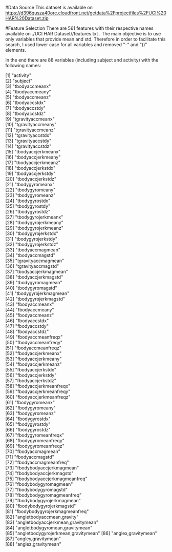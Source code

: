 #Data Source
This dataset is available on https://d396qusza40orc.cloudfront.net/getdata%2Fprojectfiles%2FUCI%20HAR%20Dataset.zip 

#Feature Selection
There are 561 features with their respective names available on ./UCI HAR Dataset//features.txt . The main objective is to use only variables that provide mean and std. Therefore in order to facilitate this search, I used lower case for all variables and removed "-" and "()" elements.

In the end there are 88 variables (including subject and activity) with the following names:

[1] "activity"                           
[2] "subject"                           
[3] "tbodyaccmeanx"                      
[4] "tbodyaccmeany"                     
[5] "tbodyaccmeanz"                      
[6] "tbodyaccstdx"                      
[7] "tbodyaccstdy"                       
[8] "tbodyaccstdz"                      
[9] "tgravityaccmeanx"                   
[10] "tgravityaccmeany"                  
[11] "tgravityaccmeanz"                   
[12] "tgravityaccstdx"                   
[13] "tgravityaccstdy"                    
[14] "tgravityaccstdz"                   
[15] "tbodyaccjerkmeanx"                  
[16] "tbodyaccjerkmeany"                 
[17] "tbodyaccjerkmeanz"                  
[18] "tbodyaccjerkstdx"                  
[19] "tbodyaccjerkstdy"                   
[20] "tbodyaccjerkstdz"                  
[21] "tbodygyromeanx"                     
[22] "tbodygyromeany"                    
[23] "tbodygyromeanz"                     
[24] "tbodygyrostdx"                     
[25] "tbodygyrostdy"                      
[26] "tbodygyrostdz"                     
[27] "tbodygyrojerkmeanx"                 
[28] "tbodygyrojerkmeany"                
[29] "tbodygyrojerkmeanz"                 
[30] "tbodygyrojerkstdx"                 
[31] "tbodygyrojerkstdy"                  
[32] "tbodygyrojerkstdz"                 
[33] "tbodyaccmagmean"                    
[34] "tbodyaccmagstd"                    
[35] "tgravityaccmagmean"                 
[36] "tgravityaccmagstd"                 
[37] "tbodyaccjerkmagmean"                
[38] "tbodyaccjerkmagstd"                
[39] "tbodygyromagmean"                   
[40] "tbodygyromagstd"                   
[41] "tbodygyrojerkmagmean"               
[42] "tbodygyrojerkmagstd"               
[43] "fbodyaccmeanx"                      
[44] "fbodyaccmeany"                     
[45] "fbodyaccmeanz"                      
[46] "fbodyaccstdx"                      
[47] "fbodyaccstdy"                       
[48] "fbodyaccstdz"                      
[49] "fbodyaccmeanfreqx"                  
[50] "fbodyaccmeanfreqy"                 
[51] "fbodyaccmeanfreqz"                  
[52] "fbodyaccjerkmeanx"                 
[53] "fbodyaccjerkmeany"                  
[54] "fbodyaccjerkmeanz"                 
[55] "fbodyaccjerkstdx"                   
[56] "fbodyaccjerkstdy"                  
[57] "fbodyaccjerkstdz"                   
[58] "fbodyaccjerkmeanfreqx"             
[59] "fbodyaccjerkmeanfreqy"              
[60] "fbodyaccjerkmeanfreqz"             
[61] "fbodygyromeanx"                     
[62] "fbodygyromeany"                    
[63] "fbodygyromeanz"                     
[64] "fbodygyrostdx"                     
[65] "fbodygyrostdy"                      
[66] "fbodygyrostdz"                     
[67] "fbodygyromeanfreqx"                 
[68] "fbodygyromeanfreqy"                
[69] "fbodygyromeanfreqz"                 
[70] "fbodyaccmagmean"                   
[71] "fbodyaccmagstd"                     
[72] "fbodyaccmagmeanfreq"               
[73] "fbodybodyaccjerkmagmean"            
[74] "fbodybodyaccjerkmagstd"            
[75] "fbodybodyaccjerkmagmeanfreq"        
[76] "fbodybodygyromagmean"              
[77] "fbodybodygyromagstd"                
[78] "fbodybodygyromagmeanfreq"          
[79] "fbodybodygyrojerkmagmean"           
[80] "fbodybodygyrojerkmagstd"           
[81] "fbodybodygyrojerkmagmeanfreq"       
[82] "angletbodyaccmean,gravity"         
[83] "angletbodyaccjerkmean,gravitymean"  
[84] "angletbodygyromean,gravitymean"    
[85] "angletbodygyrojerkmean,gravitymean" 
[86] "anglex,gravitymean"                
[87] "angley,gravitymean"                 
[88] "anglez,gravitymean"
